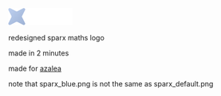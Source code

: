 <img src="https://github.com/moreblahajcoding/badlymadesparxmathslogos/blob/main/sparx_blue.png?raw=true" alt="image" width="128" height="auto">


redesigned sparx maths logo

made in 2 minutes

made for [azalea](https://github.com/acquitelol/azalea)

note that sparx_blue.png is not the same as sparx_default.png
